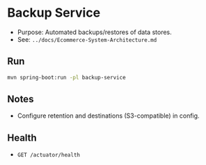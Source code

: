 # Backup Service

- Purpose: Automated backups/restores of data stores.
- See: `../docs/Ecommerce-System-Architecture.md`

## Run
```bash
mvn spring-boot:run -pl backup-service
```

## Notes
- Configure retention and destinations (S3-compatible) in config.

## Health
- `GET /actuator/health`
